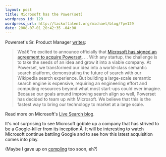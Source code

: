 ```yaml
--- 
layout: post
title: Microsoft has the Power(set)
wordpress_id: 129
wordpress_url: http://lackoftalent.org/michael/blog/?p=129
date: 2008-07-01 20:42:35 -04:00
---
```

Powerset's Sr. Product Manager <a href="http://www.powerset.com/blog/articles/2008/07/01/microsoft-to-acquire-powerset" target="_blank">writes</a>:
<blockquote>Weâ€™re excited to announce officially that <a href="http://blogs.msdn.com/livesearch/archive/2008/07/01/powerset-joins-live-search.aspx">Microsoft has signed an agreement to acquire Powerset</a>.
...
With any startup, the challenge is to take the seeds of an idea and grow it into a viable company. At Powerset, we transformed our idea into a world-class semantic search platform, demonstrating the future of search with our Wikipedia search experience. But building a large-scale semantic search engine is expensive, requiring an engineering effort and computing resources beyond what most start-ups could ever imagine. Because our goals around improving search align so well, Powerset has decided to team up with Microsoft. We believe that this is the fastest way to bring our technology to market at a large scale.</blockquote>
Read more on Microsoft's <a href="http://blogs.msdn.com/livesearch/archive/2008/07/01/powerset-joins-live-search.aspx" target="_blank">Live Search blog</a>.

It's not surprising to see Microsoft gobble up a company that has strived to be a Google-killer from its inception.Â  It will be interesting to watch Microsoft continue battling Google and to see how this latest acquisition comes into play.

(Maybe I gave up on <a href="http://compling.washington.edu" target="_blank">compling</a> too soon, eh?)
